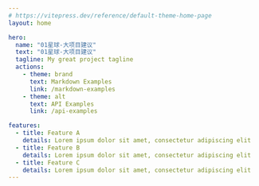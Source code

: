 ```yaml
---
# https://vitepress.dev/reference/default-theme-home-page
layout: home

hero:
  name: "01星球-大项目建议"
  text: "01星球-大项目建议"
  tagline: My great project tagline
  actions:
    - theme: brand
      text: Markdown Examples
      link: /markdown-examples
    - theme: alt
      text: API Examples
      link: /api-examples

features:
  - title: Feature A
    details: Lorem ipsum dolor sit amet, consectetur adipiscing elit
  - title: Feature B
    details: Lorem ipsum dolor sit amet, consectetur adipiscing elit
  - title: Feature C
    details: Lorem ipsum dolor sit amet, consectetur adipiscing elit
---
```


